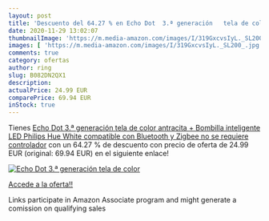 ```yaml
---
layout: post
title: 'Descuento del 64.27 % en Echo Dot  3.ª generación   tela de color'
date: 2020-11-29 13:02:07
thumbnailImage: 'https://m.media-amazon.com/images/I/319GxcvsIyL._SL200_.jpg'
images: [ 'https://m.media-amazon.com/images/I/319GxcvsIyL._SL200_.jpg' ]
comments: true
category: ofertas
author: ring
slug: B082DN2QX1
description:
actualPrice: 24.99 EUR
comparePrice: 69.94 EUR
inStock: true
---
```


Tienes [Echo Dot  3.ª generación   tela de color antracita + Bombilla inteligente LED Philips Hue White  compatible con Bluetooth y Zigbee  no se requiere controlador](https://www.amazon.es/dp/B082DN2QX1/?tag=tolees-21) con un 64.27 % de descuento con precio de oferta de 24.99 EUR (original: 69.94 EUR) en el siguiente enlace!

[![Echo Dot  3.ª generación   tela de color](https://m.media-amazon.com/images/I/319GxcvsIyL._SL200_.jpg)](https://www.amazon.es/dp/B082DN2QX1/?tag=tolees-21)

[Accede a la oferta!!](https://www.amazon.es/dp/B082DN2QX1/?tag=tolees-21)

Links participate in Amazon Associate program and might generate a comission on qualifying sales


